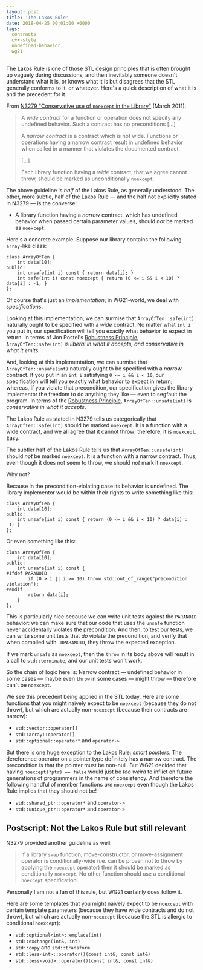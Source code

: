 ```yaml
---
layout: post
title: 'The Lakos Rule'
date: 2018-04-25 00:01:00 +0000
tags:
  contracts
  c++-style
  undefined-behavior
  wg21
---
```


The Lakos Rule is one of those STL design principles that is often brought up vaguely
during discussions, and then inevitably someone doesn't understand what it is, or knows
what it is but disagrees that the STL generally conforms to it, or whatever. Here's
a quick description of what it is and the precedent for it.

From [N3279 "Conservative use of `noexcept` in the Library"](http://www.open-std.org/jtc1/sc22/wg21/docs/papers/2011/n3279.pdf) (March 2011):

> A *wide contract* for a function or operation does not specify any undefined behavior.
> Such a contract has no preconditions [...]
>
> A *narrow contract* is a contract which is not wide. Functions or operations having a narrow contract
> result in undefined behavior when called in a manner that violates the documented contract.
>
> [...]
>
> Each library function having a *wide* contract, that we agree
> cannot throw, should be marked as unconditionally `noexcept`.

The above guideline is _half_ of the Lakos Rule, as generally understood. The other, more subtle, half
of the Lakos Rule — and the half not explicitly stated in N3279 — is the converse:

- A library function having a *narrow* contract, which has undefined behavior when passed certain parameter values,
  should *not* be marked as `noexcept`.

Here's a concrete example. Suppose our library contains the following `array`-like class:

    class ArrayOfTen {
        int data[10];
    public:
        int unsafe(int i) const { return data[i]; }
        int safe(int i) const noexcept { return (0 <= i && i < 10) ? data[i] : -1; }
    };

Of course that's just an *implementation*; in WG21-world, we deal with *specifications*.

Looking at this
implementation, we can surmise that `ArrayOfTen::safe(int)` naturally ought to be specified with a *wide* contract.
No matter what `int i` you put in, our specification will tell you exactly what behavior to expect in return.
In terms of Jon Postel's [Robustness Principle](https://en.wikipedia.org/wiki/Robustness_principle), `ArrayOfTen::safe(int)`
is *liberal in what it accepts, and conservative in what it emits*.

And, looking at this
implementation, we can surmise that `ArrayOfTen::unsafe(int)` naturally ought to be specified with a *narrow* contract.
If you put in an `int i` satisfying `0 <= i && i < 10`, our specification will tell you
exactly what behavior to expect in return; whereas, if you violate that precondition, our specification
gives the library implementor the freedom to do anything they like — even to segfault the program.
In terms of the [Robustness Principle](https://en.wikipedia.org/wiki/Robustness_principle), `ArrayOfTen::unsafe(int)`
is *conservative in what it accepts*.

The Lakos Rule as stated in N3279 tells us categorically that `ArrayOfTen::safe(int)` should be marked `noexcept`.
It is a function with a wide contract, and we all agree that it cannot throw; therefore, it is `noexcept`. Easy.

The subtler half of the Lakos Rule tells us that `ArrayOfTen::unsafe(int)` should *not* be marked `noexcept`.
It is a function with a narrow contract. Thus, even though it does not seem to throw, we should *not* mark it
`noexcept`.

Why not?

Because in the precondition-violating case its behavior is undefined. The library implementor would be within
their rights to write something like this:

    class ArrayOfTen {
        int data[10];
    public:
        int unsafe(int i) const { return (0 <= i && i < 10) ? data[i] : -1; }
    };

Or even something like this:

    class ArrayOfTen {
        int data[10];
    public:
        int unsafe(int i) const {
    #ifdef PARANOID
            if (0 > i || i >= 10) throw std::out_of_range("precondition violation");
    #endif
            return data[i];
        }
    };

This is particularly nice because we can write unit tests against the `PARANOID` behavior: we can make sure
that our code that uses the `unsafe` function never accidentally violates the precondition. And then, to test
our tests, we can write some unit tests that *do* violate the precondition, and verify that when compiled with
`-DPARANOID`, they throw the expected exception.

If we mark `unsafe` as `noexcept`, then the `throw` in its body above will result in a call to `std::terminate`,
and our unit tests won't work.

So the chain of logic here is: Narrow contract — undefined behavior in some cases — maybe even `throw` in some
cases — might throw — therefore can't be `noexcept`.

We see this precedent being applied in the STL today. Here are some functions that you might
naively expect to be `noexcept` (because they do not throw), but which are actually non-`noexcept`
(because their contracts are narrow):

- `std::vector::operator[]`
- `std::array::operator[]`
- `std::optional::operator*` and `operator->`

But there is one huge exception to the Lakos Rule: *smart pointers*. The dereference operator on a
pointer type definitely has a narrow contract. The precondition is that the pointer must be non-null. But
WG21 decided that having `noexcept(*ptr) == false` would just be *too weird* to inflict on
future generations of programmers in the name of consistency.
And therefore the following handful of member functions *are* `noexcept`
even though the Lakos Rule implies that they should not be!

- `std::shared_ptr::operator*` and `operator->`
- `std::unique_ptr::operator*` and `operator->`


## Postscript: Not the Lakos Rule but still relevant

N3279 provided another guideline as well:

> If a library `swap` function, move-constructor, or move-assignment operator is conditionally-wide
> (i.e. can be proven not to throw by applying the `noexcept` operator) then it should be marked as
> conditionally `noexcept`. No other function should use a conditional `noexcept` specification.

Personally I am not a fan of this rule, but WG21 certainly does follow it.

Here are some templates that you might naively expect to be `noexcept` with certain template parameters
(because they have wide contracts and do not throw), but which are actually non-`noexcept`
(because the STL is allergic to conditional `noexcept`):

- `std::optional<int>::emplace(int)`
- `std::exchange(int&, int)`
- `std::copy` and `std::transform`
- `std::less<int>::operator()(const int&, const int&)`
- `std::less<void>::operator()(const int&, const int&)`
